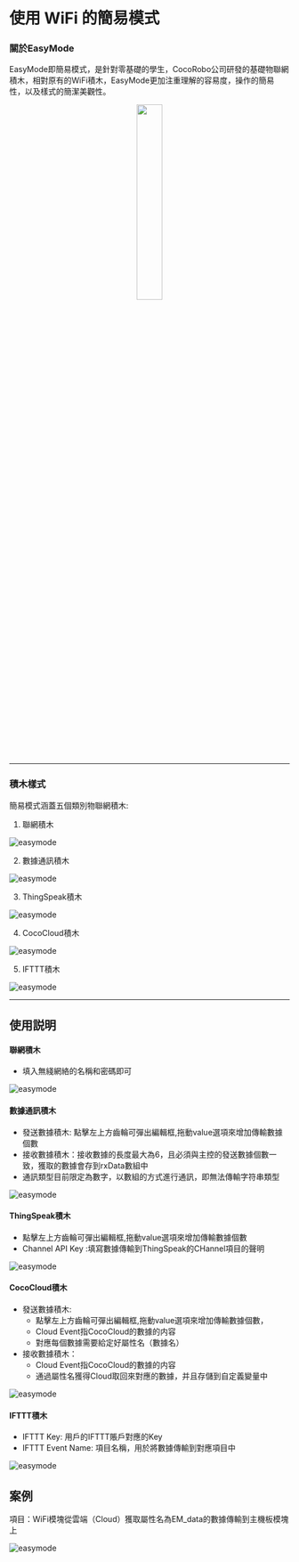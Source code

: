 # 使用 WiFi 的簡易模式

### 關於EasyMode

EasyMode即簡易模式，是針對零基礎的學生，CocoRobo公司研發的基礎物聯網積木，相對原有的WiFi積木，EasyMode更加注重理解的容易度，操作的簡易性，以及樣式的簡潔美觀性。

<div align="center"><img src="../media/easymode-block.jpg" width="30%" /></div>

---

### 積木樣式

簡易模式涵蓋五個類別物聯網積木:

 1. 聯網積木

   ![easymode](../media/network_blocks.png)

 2. 數據通訊積木

   ![easymode](../media/transfer_blocks.png)

 3. ThingSpeak積木

   ![easymode](../media/ThingSpeak_blocks.png)

 4. CocoCloud積木

   ![easymode](../media/CocoCloud_blocks.png)

 5. IFTTT積木

   ![easymode](../media/IFTTT_blocks.png)

---

## 使用説明 

#### 聯網積木

* 填入無綫網絡的名稱和密碼即可

 ![easymode](../media/network_blocks.png)

#### 數據通訊積木

  * 發送數據積木: 點擊左上方齒輪可彈出編輯框,拖動value選項來增加傳輸數據個數
  * 接收數據積木：接收數據的長度最大為6，且必須與主控的發送數據個數一致，獲取的數據會存到rxData數組中
  * 通訊類型目前限定為數字，以數組的方式進行通訊，即無法傳輸字符串類型

  ![easymode](../media/transfer_detail.png)

#### ThingSpeak積木

  *  點擊左上方齒輪可彈出編輯框,拖動value選項來增加傳輸數據個數
  *  Channel API Key :填寫數據傳輸到ThingSpeak的CHannel項目的聲明

  ![easymode](../media/ThingSpeak_detail.png)


#### CocoCloud積木

  * 發送數據積木: 
    * 點擊左上方齒輪可彈出編輯框,拖動value選項來增加傳輸數據個數，
    * Cloud Event指CocoCloud的數據的内容
    * 對應每個數據需要給定好屬性名（數據名）
  * 接收數據積木：
    * Cloud Event指CocoCloud的數據的内容
    * 通過屬性名獲得Cloud取回來對應的數據，并且存儲到自定義變量中

 ![easymode](../media/CocoCloud_detail.png)

#### IFTTT積木

  * IFTTT Key: 用戶的IFTTT賬戶對應的Key
  * IFTTT Event Name: 項目名稱，用於將數據傳輸到對應項目中

 ![easymode](../media/IFTTT_detail.png)

## 案例

項目：WiFi模塊從雲端（Cloud）獲取屬性名為EM_data的數據傳輸到主機板模塊上

  ![easymode](../media/easymode_getCloud_example.png)

